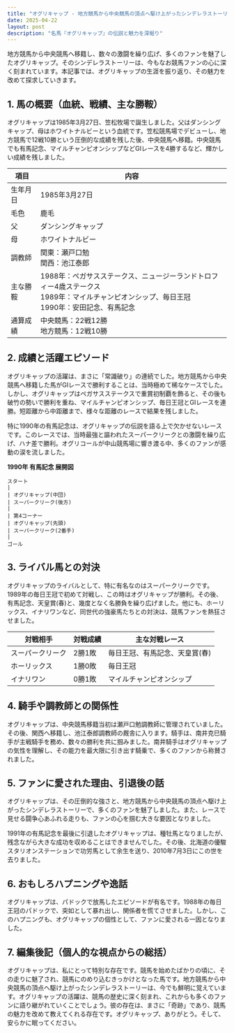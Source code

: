 ```yaml
---
title: "オグリキャップ - 地方競馬から中央競馬の頂点へ駆け上がったシンデレラストーリー"
date: 2025-04-22
layout: post
description: "名馬『オグリキャップ』の伝説と魅力を深堀り"
---
```


地方競馬から中央競馬へ移籍し、数々の激闘を繰り広げ、多くのファンを魅了したオグリキャップ。そのシンデレラストーリーは、今もなお競馬ファンの心に深く刻まれています。本記事では、オグリキャップの生涯を振り返り、その魅力を改めて探求していきます。

## 1. 馬の概要（血統、戦績、主な勝鞍）

オグリキャップは1985年3月27日、笠松牧場で誕生しました。父はダンシングキャップ、母はホワイトナルビーという血統です。笠松競馬場でデビューし、地方競馬で12戦10勝という圧倒的な成績を残した後、中央競馬へ移籍。中央競馬でも有馬記念、マイルチャンピオンシップなどGIレースを4勝するなど、輝かしい成績を残しました。

| 項目 | 内容 |
|---|---|
| 生年月日 | 1985年3月27日 |
| 毛色 | 鹿毛 |
| 父 | ダンシングキャップ |
| 母 | ホワイトナルビー |
| 調教師 | 関東：瀬戸口勉<br>関西：池江泰郎 |
| 主な勝鞍 | 1988年：ペガサスステークス、ニュージーランドトロフィー4歳ステークス<br>1989年：マイルチャンピオンシップ、毎日王冠<br>1990年：安田記念、有馬記念 |
| 通算成績 | 中央競馬：22戦12勝<br>地方競馬：12戦10勝 |


## 2. 成績と活躍エピソード

オグリキャップの活躍は、まさに「常識破り」の連続でした。地方競馬から中央競馬へ移籍した馬がGIレースで勝利することは、当時極めて稀なケースでした。しかし、オグリキャップはペガサスステークスで重賞初制覇を飾ると、その後も破竹の勢いで勝利を重ね、マイルチャンピオンシップ、毎日王冠とGIレースを連勝。短距離から中距離まで、様々な距離のレースで結果を残しました。

特に1990年の有馬記念は、オグリキャップの伝説を語る上で欠かせないレースです。このレースでは、当時最強と謳われたスーパークリークとの激闘を繰り広げ、ハナ差で勝利。オグリコールが中山競馬場に響き渡る中、多くのファンが感動の涙を流しました。

**1990年 有馬記念 展開図**

```
スタート
|
| オグリキャップ(中団)
| スーパークリーク(後方)
|
| 第4コーナー
| オグリキャップ(先頭)
| スーパークリーク(2番手)
|
ゴール
```


## 3. ライバル馬との対決

オグリキャップのライバルとして、特に有名なのはスーパークリークです。1989年の毎日王冠で初めて対戦し、この時はオグリキャップが勝利。その後、有馬記念、天皇賞(春)と、幾度となく名勝負を繰り広げました。他にも、ホーリックス、イナリワンなど、同世代の強豪馬たちとの対決は、競馬ファンを熱狂させました。

| 対戦相手 | 対戦成績 | 主な対戦レース |
|---|---|---|
| スーパークリーク | 2勝1敗 | 毎日王冠、有馬記念、天皇賞(春) |
| ホーリックス | 1勝0敗 | 毎日王冠 |
| イナリワン | 0勝1敗 | マイルチャンピオンシップ |


## 4. 騎手や調教師との関係性

オグリキャップは、中央競馬移籍当初は瀬戸口勉調教師に管理されていました。その後、関西へ移籍し、池江泰郎調教師の厩舎に入ります。騎手は、南井克巳騎手が主戦騎手を務め、数々の勝利を共に掴みました。南井騎手はオグリキャップの気性を理解し、その能力を最大限に引き出す騎乗で、多くのファンから称賛されました。


## 5. ファンに愛された理由、引退後の話

オグリキャップは、その圧倒的な強さと、地方競馬から中央競馬の頂点へ駆け上がったシンデレラストーリーで、多くのファンを魅了しました。また、レースで見せる闘争心あふれる走りも、ファンの心を掴む大きな要因となりました。

1991年の有馬記念を最後に引退したオグリキャップは、種牡馬となりましたが、残念ながら大きな成功を収めることはできませんでした。その後、北海道の優駿スタリオンステーションで功労馬として余生を送り、2010年7月3日にこの世を去りました。


## 6. おもしろハプニングや逸話

オグリキャップは、パドックで放馬したエピソードが有名です。1988年の毎日王冠のパドックで、突如として暴れ出し、関係者を慌てさせました。しかし、このハプニングも、オグリキャップの個性として、ファンに愛される一因となりました。


## 7. 編集後記（個人的な視点からの総括）

オグリキャップは、私にとって特別な存在です。競馬を始めたばかりの頃に、その走りに魅了され、競馬にのめり込むきっかけとなった馬です。地方競馬から中央競馬の頂点へ駆け上がったシンデレラストーリーは、今でも鮮明に覚えています。オグリキャップの活躍は、競馬の歴史に深く刻まれ、これからも多くのファンに語り継がれていくことでしょう。彼の存在は、まさに「奇跡」であり、競馬の魅力を改めて教えてくれる存在です。オグリキャップ、ありがとう。そして、安らかに眠ってください。
